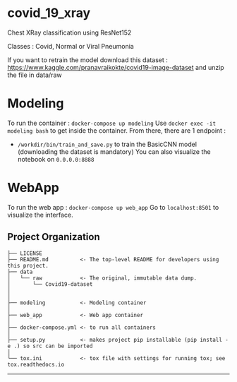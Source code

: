 covid_19_xray
==============================

Chest XRay classification using ResNet152

Classes : Covid, Normal or Viral Pneumonia

If you want to retrain the model download this dataset : https://www.kaggle.com/pranavraikokte/covid19-image-dataset and unzip the file in data/raw

Modeling
==============================
To run the container : ```docker-compose up modeling```
Use ```docker exec -it modeling bash``` to get inside the container. From there, there are 1 endpoint :
- ```/workdir/bin/train_and_save.py``` to train the BasicCNN model (downloading the dataset is mandatory)
You can also visualize the notebook on ```0.0.0.0:8888```

WebApp
==============================
To run the web app : ```docker-compose up web_app```
Go to ```localhost:8501``` to visualize the interface.
 
Project Organization
------------

    ├── LICENSE
    ├── README.md          <- The top-level README for developers using this project.
    ├── data
    │   └── raw            <- The original, immutable data dump.
    │       └── Covid19-dataset
    │
    │
    ├── modeling           <- Modeling container 
    │
    ├── web_app            <- Web app container
    │
    ├── docker-compose.yml <- to run all containers
    │
    ├── setup.py           <- makes project pip installable (pip install -e .) so src can be imported
    │
    └── tox.ini            <- tox file with settings for running tox; see tox.readthedocs.io


--------